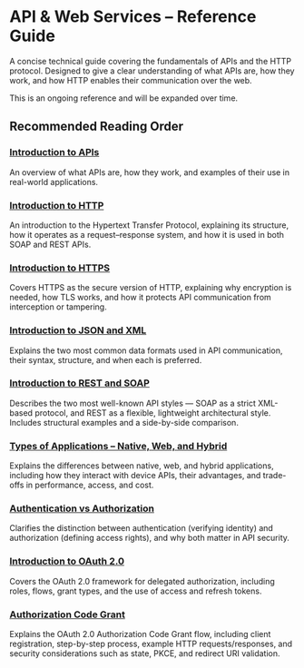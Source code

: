 # API & Web Services – Reference Guide

A concise technical guide covering the fundamentals of APIs and the HTTP protocol.
Designed to give a clear understanding of what APIs are, how they work, and how HTTP enables their communication over the web.

This is an ongoing reference and will be expanded over time.

## Recommended Reading Order

### [Introduction to APIs](/docs/fundamentals/api.md)

An overview of what APIs are, how they work, and examples of their use in real-world applications.

### [Introduction to HTTP](/docs/fundamentals/http.md)

An introduction to the Hypertext Transfer Protocol, explaining its structure, how it operates as a request–response system, and how it is used in both SOAP and REST APIs.

### [Introduction to HTTPS](/docs/fundamentals/https.md)

Covers HTTPS as the secure version of HTTP, explaining why encryption is needed, how TLS works, and how it protects API communication from interception or tampering.

### [Introduction to JSON and XML](/docs/fundamentals/json-xml.md)

Explains the two most common data formats used in API communication, their syntax, structure, and when each is preferred.

### [Introduction to REST and SOAP](/docs/fundamentals/rest-soap.md)

Describes the two most well-known API styles — SOAP as a strict XML-based protocol, and REST as a flexible, lightweight architectural style. Includes structural examples and a side-by-side comparison.

### [Types of Applications – Native, Web, and Hybrid](/docs/api-access/types-of-applications.md)

Explains the differences between native, web, and hybrid applications, including how they interact with device APIs, their advantages, and trade-offs in performance, access, and cost.

### [Authentication vs Authorization](/docs/api-access/authentication-vs-authorization.md)

Clarifies the distinction between authentication (verifying identity) and authorization (defining access rights), and why both matter in API security.

### [Introduction to OAuth 2.0](/docs/api-access/oauth.md)

Covers the OAuth 2.0 framework for delegated authorization, including roles, flows, grant types, and the use of access and refresh tokens.

### [Authorization Code Grant](/docs/api-access/authorization-code-grant.md)

Explains the OAuth 2.0 Authorization Code Grant flow, including client registration, step-by-step process, example HTTP requests/responses, and security considerations such as state, PKCE, and redirect URI validation.
